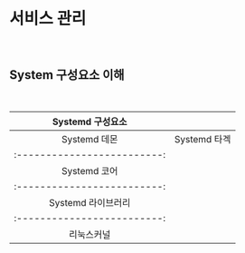 # 서비스 관리

<br />

## System 구성요소 이해

<br />

| 			Systemd 구성요소 		 ||
| :----------: |:-----------: |
| Systemd 데몬 | Systemd 타겍 |
| :-------------------------: |
| 			Systemd 코어          |
| :-------------------------: |
| 		 Systemd 라이브러리     |
| :-------------------------: |
|      		리눅스커널          |

<br />



